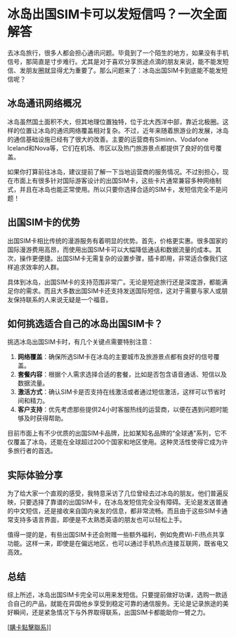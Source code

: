 # 冰岛出国SIM卡可以发短信吗？一次全面解答

去冰岛旅行，很多人都会担心通讯问题。毕竟到了一个陌生的地方，如果没有手机信号，那简直是寸步难行。尤其是对于喜欢分享旅途点滴的朋友来说，能不能发短信、发朋友圈就显得尤为重要了。那么问题来了：冰岛出国SIM卡到底能不能发短信呢？

## 冰岛通讯网络概况

冰岛虽然国土面积不大，但其地理位置独特，位于北大西洋中部，靠近北极圈。这样的位置让冰岛的通讯网络覆盖相对复杂。不过，近年来随着旅游业的发展，冰岛的通信基础设施已经有了很大的改善。主要的运营商有Siminn、Vodafone Iceland和Nova等，它们在机场、市区以及热门旅游景点都提供了良好的信号覆盖。

如果你打算前往冰岛，建议提前了解一下当地运营商的服务情况。不过别担心，现在市面上有很多针对国际游客设计的出国SIM卡，这些卡片通常兼容多种网络制式，并且在冰岛也能正常使用。所以只要你选择合适的SIM卡，发短信完全不是问题！

## 出国SIM卡的优势

出国SIM卡相比传统的漫游服务有着明显的优势。首先，价格更实惠。很多国家的国际漫游费用高昂，而使用出国SIM卡可以大幅降低通话和数据流量的成本。其次，操作更便捷。出国SIM卡无需复杂的设置步骤，插卡即用，非常适合像我们这样追求效率的人群。

具体到冰岛，出国SIM卡的支持范围非常广。无论是短途旅行还是深度游，都能满足你的需求。而且大多数出国SIM卡还支持发送国际短信，这对于需要与家人或朋友保持联系的人来说无疑是一个福音。

## 如何挑选适合自己的冰岛出国SIM卡？

挑选冰岛出国SIM卡时，有几个关键点需要特别注意：

1. **网络覆盖**：确保所选SIM卡在冰岛的主要城市及旅游景点都有良好的信号覆盖。
2. **套餐内容**：根据个人需求选择合适的套餐，比如是否包含语音通话、短信以及数据流量。
3. **激活方式**：确认SIM卡是否支持在线激活或者通过短信激活，这样可以节省时间和精力。
4. **客户支持**：优先考虑那些提供24小时客服热线的运营商，以便在遇到问题时能够及时获得帮助。

目前市面上有不少优质的出国SIM卡品牌，比如某知名品牌的“全球通”系列，它不仅覆盖了冰岛，还能在全球超过200个国家和地区使用。这种灵活性使得它成为许多旅行者的首选。

## 实际体验分享

为了给大家一个直观的感受，我特意采访了几位曾经去过冰岛的朋友。他们普遍反映，只要选择了靠谱的出国SIM卡，在冰岛发短信完全没有障碍。无论是发送普通的中文短信，还是接收来自国内亲友的信息，都非常流畅。而且由于这些SIM卡通常支持多语言界面，即便是不太熟悉英语的朋友也可以轻松上手。

值得一提的是，有些出国SIM卡还会附赠一些额外福利，例如免费Wi-Fi热点共享功能。这样一来，即使是在偏远地区，也可以通过手机热点连接互联网，既省电又高效。

## 总结

综上所述，冰岛出国SIM卡完全可以用来发短信。只要提前做好功课，选购一款适合自己的产品，就能在异国他乡享受到稳定可靠的通信服务。无论是记录旅途的美好瞬间，还是紧急情况下与外界取得联系，出国SIM卡都能助你一臂之力。

[[購卡點擊聯系](https://t.me/s/esim1088)]]